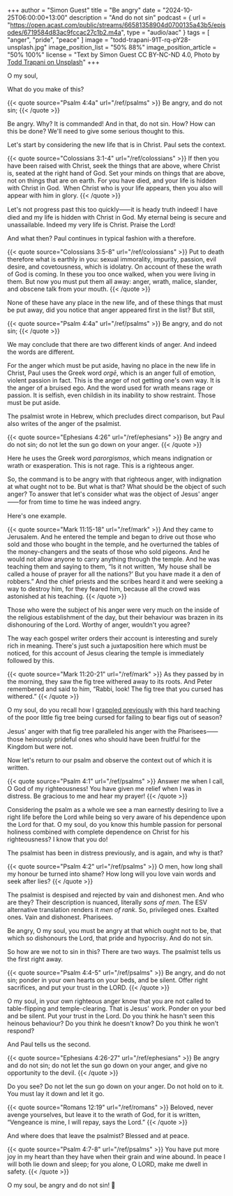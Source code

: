 +++
author = "Simon Guest"
title = "Be angry"
date = "2024-10-25T06:00:00+13:00"
description = "And do not sin"
podcast = { url = "https://open.acast.com/public/streams/66581358904d0700135a43b5/episodes/6719584d83ac9fccac27c1b2.m4a", type = "audio/aac" }
tags = [ "anger", "pride", "peace" ]
image = "todd-trapani-91T-rq-pY28-unsplash.jpg"
image_position_list = "50% 88%"
image_position_article = "50% 100%"
license = "Text by Simon Guest CC BY-NC-ND 4.0, Photo by [Todd Trapani on Unsplash](https://unsplash.com/photos/sea-during-golden-hour-91T-rq-pY28)"
+++

O my soul,

What do you make of this?

{{< quote source="Psalm 4:4a" url="/ref/psalms" >}}
Be angry, and do not sin;
{{< /quote >}}

Be angry. Why? It is commanded! And in that, do not sin. How? How can this be done? We'll need to give some serious thought to this.

Let's start by considering the new life that is in Christ. Paul sets the context.

{{< quote source="Colossians 3:1-4" url="/ref/colossians" >}}
If then you have been raised with Christ, seek the things that are above, where Christ is, seated at the right hand of God. Set your minds on things that are above, not on things that are on earth. For you have died, and your life is hidden with Christ in God.  When Christ who is your life appears, then you also will appear with him in glory.
{{< /quote >}}

Let's not progress past this too quickly⸺it is heady truth indeed! I have died and my life is hidden with Christ in God. My eternal being is secure and unassailable. Indeed my very life is Christ. Praise the Lord!

And what then? Paul continues in typical fashion with a therefore.

{{< quote source="Colossians 3:5-8" url="/ref/colossians" >}}
Put to death therefore what is earthly in you: sexual immorality, impurity, passion, evil desire, and covetousness, which is idolatry. On account of these the wrath of God is coming. In these you too once walked, when you were living in them. But now you must put them all away: anger, wrath, malice, slander, and obscene talk from your mouth.
{{< /quote >}}

None of these have any place in the new life, and of these things that must be put away, did you notice that anger appeared first in the list? But still,

{{< quote source="Psalm 4:4a" url="/ref/psalms" >}}
Be angry, and do not sin;
{{< /quote >}}

We may conclude that there are two different kinds of anger. And indeed the words are different.

For the anger which must be put aside, having no place in the new life in Christ, Paul uses the Greek word _orgē_, which is an anger full of emotion, violent passion in fact. This is the anger of not getting one's own way. It is the anger of a bruised ego. And the word used for wrath means rage or passion. It is selfish, even childish in its inability to show restraint. Those must be put aside.

The psalmist wrote in Hebrew, which precludes direct comparison, but Paul also writes of the anger of the psalmist.

{{< quote source="Ephesians 4:26" url="/ref/ephesians" >}}
Be angry and do not sin; do not let the sun go down on your anger.
{{< /quote >}}

Here he uses the Greek word _parorgismos_, which means indignation or wrath or exasperation. This is not rage. This is a righteous anger.

So, the command is to be angry with that righteous anger, with indignation at what ought not to be. But what is that? What should be the object of such anger? To answer that let's consider what was the object of Jesus' anger⸺for from time to time he was indeed angry.

Here's one example.

{{< quote source="Mark 11:15-18" url="/ref/mark" >}}
And they came to Jerusalem. And he entered the temple and began to drive out those who sold and those who bought in the temple, and he overturned the tables of the money-changers and the seats of those who sold pigeons. And he would not allow anyone to carry anything through the temple. And he was teaching them and saying to them, “Is it not written, ‘My house shall be called a house of prayer for all the nations?’ But you have made it a den of robbers.” And the chief priests and the scribes heard it and were seeking a way to destroy him, for they feared him, because all the crowd was astonished at his teaching.
{{< /quote >}}

Those who were the subject of his anger were very much on the inside of the religious establishment of the day, but their behaviour was brazen in its dishonouring of the Lord. Worthy of anger, wouldn't you agree?

The way each gospel writer orders their account is interesting and surely rich in meaning. There's just such a juxtaposition here which must be noticed, for this account of Jesus clearing the temple is immediately followed by this.

{{< quote source="Mark 11:20-21" url="/ref/mark" >}}
As they passed by in the morning, they saw the fig tree withered away to its roots. And Peter remembered and said to him, “Rabbi, look! The fig tree that you cursed has withered.”
{{< /quote >}}

O my soul, do you recall how I [grappled previously](https://letterstoamy.org/hard-teaching/) with this hard teaching of the poor little fig tree being cursed for failing to bear figs out of season?

Jesus' anger with that fig tree paralleled his anger with the Pharisees⸺those heinously prideful ones who should have been fruitful for the Kingdom but were not.

Now let's return to our psalm and observe the context out of which it is written.

{{< quote source="Psalm 4:1" url="/ref/psalms" >}}
Answer me when I call, O God of my righteousness! You have given me relief when I was in distress. Be gracious to me and hear my prayer!
{{< /quote >}}

Considering the psalm as a whole we see a man earnestly desiring to live a right life before the Lord while being so very aware of his dependence upon the Lord for that. O my soul, do you know this humble passion for personal holiness combined with complete dependence on Christ for his righteousness? I know that you do!

The psalmist has been in distress previously, and is again, and why is that?

{{< quote source="Psalm 4:2" url="/ref/psalms" >}}
O men, how long shall my honour be turned into shame? How long will you love vain words and seek after lies?
{{< /quote >}}

The psalmist is despised and rejected by vain and dishonest men. And who are they? Their description is nuanced, literally _sons of men_. The ESV alternative translation renders it _men of rank_. So, privileged ones. Exalted ones. Vain and dishonest. Pharisees.

Be angry, O my soul, you must be angry at that which ought not to be, that which so dishonours the Lord, that pride and hypocrisy. And do not sin.

So how are we not to sin in this? There are two ways. The psalmist tells us the first right away.

{{< quote source="Psalm 4:4-5" url="/ref/psalms" >}}
Be angry, and do not sin; ponder in your own hearts on your beds, and be silent. Offer right sacrifices, and put your trust in the LORD.
{{< /quote >}}

O my soul, in your own righteous anger know that you are not called to table-flipping and temple-clearing. That is Jesus' work. Ponder on your bed and be silent. Put your trust in the Lord. Do you think he hasn't seen this heinous behaviour? Do you think he doesn't know? Do you think he won't respond?

And Paul tells us the second.

{{< quote source="Ephesians 4:26-27" url="/ref/ephesians" >}}
Be angry and do not sin; do not let the sun go down on your anger, and give no opportunity to the devil.
{{< /quote >}}

Do you see? Do not let the sun go down on your anger. Do not hold on to it. You must lay it down and let it go.

{{< quote source="Romans 12:19" url="/ref/romans" >}}
Beloved, never avenge yourselves, but leave it to the wrath of God, for it is written, “Vengeance is mine, I will repay, says the Lord.”
{{< /quote >}}

And where does that leave the psalmist? Blessed and at peace.

{{< quote source="Psalm 4:7-8" url="/ref/psalms" >}}
You have put more joy in my heart than they have when their grain and wine abound. In peace I will both lie down and sleep; for you alone, O LORD, make me dwell in safety.
{{< /quote >}}

O my soul, be angry and do not sin! 🙏

